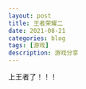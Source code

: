 ```yaml
---
layout: post
title: 王者荣耀二
date: 2021-08-21
categories: blog
tags: [游戏]
description: 游戏分享
---
```


上王者了！！！

